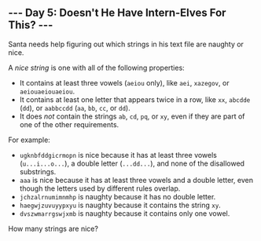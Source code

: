 \-\-\- Day 5: Doesn't He Have Intern\-Elves For This? \-\-\-
------------------------------------------------------------

Santa needs help figuring out which strings in his text file are naughty or nice.


A *nice string* is one with all of the following properties:


* It contains at least three vowels (`aeiou` only), like `aei`, `xazegov`, or `aeiouaeiouaeiou`.
* It contains at least one letter that appears twice in a row, like `xx`, `abcdde` (`dd`), or `aabbccdd` (`aa`, `bb`, `cc`, or `dd`).
* It does *not* contain the strings `ab`, `cd`, `pq`, or `xy`, even if they are part of one of the other requirements.


For example:


* `ugknbfddgicrmopn` is nice because it has at least three vowels (`u...i...o...`), a double letter (`...dd...`), and none of the disallowed substrings.
* `aaa` is nice because it has at least three vowels and a double letter, even though the letters used by different rules overlap.
* `jchzalrnumimnmhp` is naughty because it has no double letter.
* `haegwjzuvuyypxyu` is naughty because it contains the string `xy`.
* `dvszwmarrgswjxmb` is naughty because it contains only one vowel.


How many strings are nice?
